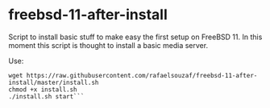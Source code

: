 # freebsd-11-after-install
Script to install basic stuff to make easy the first setup on FreeBSD 11. In this moment this script is thought to install a basic media server.

Use:

```
wget https://raw.githubusercontent.com/rafaelsouzaf/freebsd-11-after-install/master/install.sh
chmod +x install.sh
./install.sh start```
